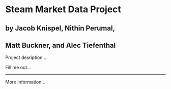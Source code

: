# Steam Market Data Project
## by Jacob Knispel, Nithin Perumal, 
## Matt Buckner, and Alec Tiefenthal

Project desription...

Fill me out...

---

More information...